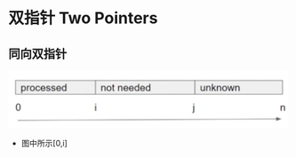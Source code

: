 # 双指针 Two Pointers
## 同向双指针
![image](https://github.com/Jinzhao-Yu/summary-leetcode/blob/0152dcbc06eb7eaa216a7b8fe77dc0417176beb7/%E5%8F%8C%E6%8C%87%E9%92%88/Figure/TwoPointers1.png)
- 图中所示[0,i]
